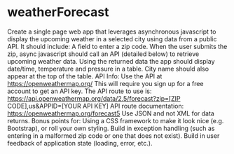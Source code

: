 # weatherForecast
Create a single page web app that leverages asynchronous javascript to display the upcoming weather in a selected city using data from a public API. It should include: A field to enter a zip code. When the user submits the zip, async javascript should call an API (detailed below) to retrieve upcoming weather data. Using the returned data the app should display date/time, temperature and pressure in a table.  City name should also appear at the top of the table. API Info: Use the API at https://openweathermap.org/ This will require you sign up for a free account to get an API key. The API route to use is: https://api.openweathermap.org/data/2.5/forecast?zip=[ZIP CODE],us&amp;APPID=[YOUR API KEY] API route documentation: https://openweathermap.org/forecast5 Use JSON and not XML for data returns. Bonus points for: Using a CSS framework to make it look nice (e.g. Bootstrap), or roll your own styling. Build in exception handling (such as entering in a malformed zip code or one that does not exist). Build in user feedback of application state (loading, error, etc.).
